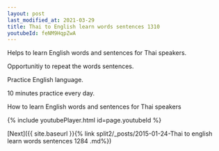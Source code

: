 ```yaml
---
layout: post
last_modified_at: 2021-03-29
title: Thai to English learn words sentences 1310 
youtubeId: feNM9HqpZwA
---
```

 
 
Helps to learn English words and sentences for Thai speakers.

Opportunitiy to repeat the words sentences. 

Practice English language. 
 
10 minutes practice every day. 
 
How to learn English words and sentences for Thai speakers 
 
{% include youtubePlayer.html id=page.youtubeId %}
 
 
[Next]({{ site.baseurl }}{% link  split2/_posts/2015-01-24-Thai to english learn words sentences 1284 .md%})
 
